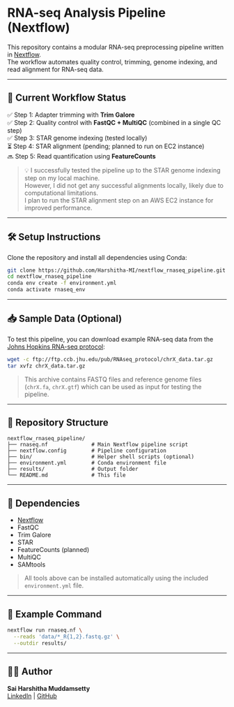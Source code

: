 # RNA-seq Analysis Pipeline (Nextflow)

This repository contains a modular RNA-seq preprocessing pipeline written in [Nextflow](https://www.nextflow.io/).  
The workflow automates quality control, trimming, genome indexing, and read alignment for RNA-seq data.

---

## 🧪 Current Workflow Status

✅ Step 1: Adapter trimming with **Trim Galore**  
✅ Step 2: Quality control with **FastQC + MultiQC** (combined in a single QC step)  
✅ Step 3: STAR genome indexing (tested locally)  
⏳ Step 4: STAR alignment (pending; planned to run on EC2 instance)  
🔜 Step 5: Read quantification using **FeatureCounts**

> 💡 I successfully tested the pipeline up to the STAR genome indexing step on my local machine.  
> However, I did not get any successful alignments locally, likely due to computational limitations.  
> I plan to run the STAR alignment step on an AWS EC2 instance for improved performance.

---

## 🛠️ Setup Instructions

Clone the repository and install all dependencies using Conda:

```bash
git clone https://github.com/Harshitha-MI/nextflow_rnaseq_pipeline.git
cd nextflow_rnaseq_pipeline
conda env create -f environment.yml
conda activate rnaseq_env
```

---

## 📥 Sample Data (Optional)

To test this pipeline, you can download example RNA-seq data from the [Johns Hopkins RNA-seq protocol](ftp://ftp.ccb.jhu.edu/pub/RNAseq_protocol/):

```bash
wget -c ftp://ftp.ccb.jhu.edu/pub/RNAseq_protocol/chrX_data.tar.gz
tar xvfz chrX_data.tar.gz
```

> This archive contains FASTQ files and reference genome files (`chrX.fa`, `chrX.gtf`) which can be used as input for testing the pipeline.

---

## 📁 Repository Structure

```
nextflow_rnaseq_pipeline/
├── rnaseq.nf              # Main Nextflow pipeline script
├── nextflow.config        # Pipeline configuration
├── bin/                   # Helper shell scripts (optional)
├── environment.yml        # Conda environment file
├── results/               # Output folder
└── README.md              # This file
```

---

## 🧬 Dependencies

- [Nextflow](https://www.nextflow.io/)
- FastQC
- Trim Galore
- STAR
- FeatureCounts (planned)
- MultiQC
- SAMtools

> All tools above can be installed automatically using the included `environment.yml` file.

---

## 🚀 Example Command

```bash
nextflow run rnaseq.nf \
  --reads 'data/*_R{1,2}.fastq.gz' \
  --outdir results/
```

---

## 🧑‍💻 Author

**Sai Harshitha Muddamsetty**  
[LinkedIn](https://www.linkedin.com/in/harshitha-muddamsetty) | [GitHub](https://github.com/Harshitha-MI)
